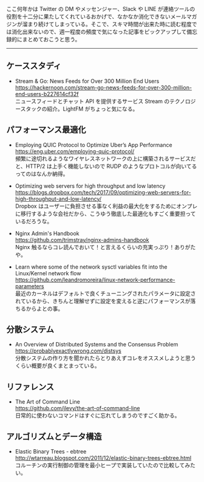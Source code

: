 ここ何年かは Twitter の DM やメッセンジャー、Slack や LINE が連絡ツールの役割を十二分に果たしてくれているおかげで、なかなか消化できないメールマガジンが溜まり続けてしまっている。そこで、スキマ時間が出来た時に読む程度では消化出来ないので、週一程度の頻度で気になった記事をピックアップして備忘録的にまとめておこうと思う。

---

## ケーススタディ

- Stream & Go: News Feeds for Over 300 Million End Users  
    https://hackernoon.com/stream-go-news-feeds-for-over-300-million-end-users-b227614cf32f  
    ニュースフィードとチャット API を提供するサービス Stream のテクノロジースタックの紹介。LightFM がちょっと気になる。


## パフォーマンス最適化

- Employing QUIC Protocol to Optimize Uber’s App Performance  
    https://eng.uber.com/employing-quic-protocol/  
    頻繁に途切れるようなワイヤレスネットワークの上に構築されるサービスだと、HTTP/2 は上手く機能しないので RUDP のようなプロトコルが向いてるってのはなんか納得。

- Optimizing web servers for high throughput and low latency  
    https://blogs.dropbox.com/tech/2017/09/optimizing-web-servers-for-high-throughput-and-low-latency/  
    Dropbox はユーザーに負担させる事なく利益の最大化をするためにオンプレに移行するような会社だから、こうゆう徹底した最適化もすごく重要担っているだろうな。

- Nginx Admin's Handbook  
    https://github.com/trimstray/nginx-admins-handbook  
    Nginx 触るならコレ読んでおいて！と言えるくらいの充実っぷり！ありがたや。

- Learn where some of the network sysctl variables fit into the Linux/Kernel network flow  
    https://github.com/leandromoreira/linux-network-performance-parameters  
    最近のカーネルはデフォルトで良くチューニングされたパラメータに設定されているから、きちんと理解せずに設定を変えると逆にパフォーマンスが落ちるからよとの事。


## 分散システム

- An Overview of Distributed Systems and the Consensus Problem  
    https://probablyexactlywrong.com/distsys  
    分散システムの作り方を聞かれたらとりあえずコレをオススメしようと思うくらい概要が良くまとまっている。


## リファレンス

- The Art of Command Line  
    https://github.com/jlevy/the-art-of-command-line  
    日常的に使わないコマンドはすぐに忘れてしまうのですごく助かる。


## アルゴリズムとデータ構造

- Elastic Binary Trees - ebtree  
    http://wtarreau.blogspot.com/2011/12/elastic-binary-trees-ebtree.html  
    コルーチンの実行制御の管理を最小ヒープで実装していたので比較してみたい。



